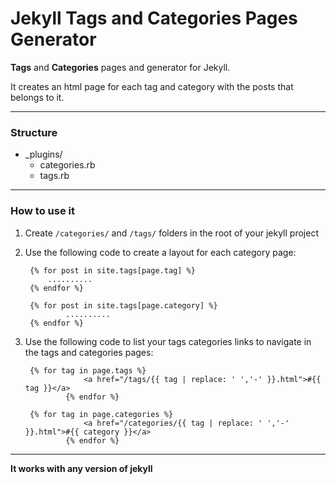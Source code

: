 # Jekyll Tags and Categories Pages Generator


**Tags** and **Categories** pages and generator for Jekyll.

It creates an html page for each tag and category with the posts that belongs to it.

---

### Structure

- _plugins/
	- categories.rb
	- tags.rb

---

### How to use it

1. Create `/categories/` and `/tags/` folders in the root of your jekyll project 

3. Use the following code to create a layout for each category page:

		{% for post in site.tags[page.tag] %}
  			..........
		{% endfor %}

		{% for post in site.tags[page.category] %}
        		..........
		{% endfor %}
	
4. Use the following code to list your tags categories links to navigate in the tags and categories pages:

		{% for tag in page.tags %}
                    <a href="/tags/{{ tag | replace: ' ','-' }}.html">#{{ tag }}</a>
                {% endfor %}

		{% for tag in page.categories %}
                    <a href="/categories/{{ tag | replace: ' ','-' }}.html">#{{ category }}</a>
                {% endfor %}

---

**It works with any version of jekyll**
